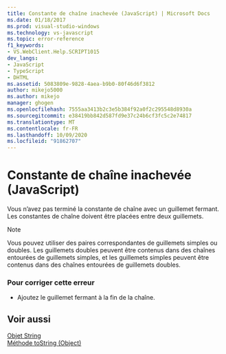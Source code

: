 ```yaml
---
title: Constante de chaîne inachevée (JavaScript) | Microsoft Docs
ms.date: 01/18/2017
ms.prod: visual-studio-windows
ms.technology: vs-javascript
ms.topic: error-reference
f1_keywords:
- VS.WebClient.Help.SCRIPT1015
dev_langs:
- JavaScript
- TypeScript
- DHTML
ms.assetid: 5083809e-9828-4aea-b9b0-80f46d6f3812
author: mikejo5000
ms.author: mikejo
manager: ghogen
ms.openlocfilehash: 7555aa3413b2c3e5b384f92a0f2c295548d8930a
ms.sourcegitcommit: e38419bb842d587fd9e37c24b6cf3fc5c2e74817
ms.translationtype: MT
ms.contentlocale: fr-FR
ms.lasthandoff: 10/09/2020
ms.locfileid: "91862707"
---
```

# <a name="unterminated-string-constant-javascript"></a>Constante de chaîne inachevée (JavaScript)
Vous n’avez pas terminé la constante de chaîne avec un guillemet fermant. Les constantes de chaîne doivent être placées entre deux guillemets.  
  
> [!NOTE]
> Vous pouvez utiliser des paires correspondantes de guillemets simples ou doubles. Les guillemets doubles peuvent être contenus dans des chaînes entourées de guillemets simples, et les guillemets simples peuvent être contenus dans des chaînes entourées de guillemets doubles.  
  
### <a name="to-correct-this-error"></a>Pour corriger cette erreur  
  
- Ajoutez le guillemet fermant à la fin de la chaîne.  
  
## <a name="see-also"></a>Voir aussi  
 [Objet String](https://developer.mozilla.org/docs/Web/JavaScript/Reference/Global_Objects/String)   
 [Méthode toString (Object)](https://developer.mozilla.org/docs/Web/JavaScript/Reference/Global_Objects/Object/tostring)